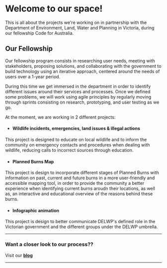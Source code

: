 # Welcome to our space!
This is all about the projects we're working on in partnership with the Department of Environment, Land, Water and Planning in Victoria, during our fellowship Code for Australia.


## Our Fellowship
Our fellowship program consists in researching user needs, meeting with stakeholders, proposing solutions, and collaborating with the government to build technology using an iterative approach, centered around the needs of users over a 1-year period. 

During this time we get immersed in the department in order to identify different issues around their services and processes. Once we defined some problems, we will work using agile principles by regularly moving through sprints consisting on research, prototyping, and user testing as we go.

At the moment, we are working in 2 different projects:

- #### Wildlife incidents, emergencies, land issues & illegal actions
This project is designed to educate on local wildlife and to inform the community on emergency contacts and procedures when dealing with wildlife, reducing calls to incorrect sources through education.

- #### Planned Burns Map
This project is design to incorporate different stages of Planned Burns with information on past, current and future burns in a more user-friendly and accessible mapping tool, in order to provide the community a better experience when identifying current burns aroudn their locations, as well as, an interactive and educational overview of the reasons behind these burns.

- #### Infographic animation
This project is design to better communicate DELWP's defined role in the Victorian government and the different groups under the DELWP umbrella.

------

### Want a closer look to our process??
Visit our **[blog](http://delwp-and-codefaus.tumblr.com/)**

----
